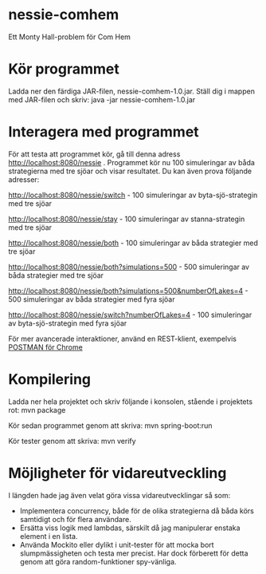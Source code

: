 # nessie-comhem
Ett Monty Hall-problem för Com Hem

# Kör programmet
Ladda ner den färdiga JAR-filen, nessie-comhem-1.0.jar. Ställ dig i mappen med JAR-filen och skriv:
java -jar nessie-comhem-1.0.jar

# Interagera med programmet
För att testa att programmet kör, gå till denna adress [http://localhost:8080/nessie](http://localhost:8080/nessie) . Programmet kör nu 100 simuleringar av båda strategierna med tre sjöar och visar resultatet. Du kan även prova följande adresser:

[http://localhost:8080/nessie/switch](http://localhost:8080/nessie/switch) - 100 simuleringar av byta-sjö-strategin med tre sjöar

[http://localhost:8080/nessie/stay](http://localhost:8080/nessie/stay) - 100 simuleringar av stanna-strategin med tre sjöar

[http://localhost:8080/nessie/both](http://localhost:8080/nessie/both) - 100 simuleringar av båda strategier med tre sjöar

[http://localhost:8080/nessie/both?simulations=500](http://localhost:8080/nessie/both?simulations=500) - 500 simuleringar av båda strategier med tre sjöar

[http://localhost:8080/nessie/both?simulations=500&numberOfLakes=4](http://localhost:8080/nessie/both?simulations=500&numberOfLakes=4) - 500 simuleringar av båda strategier med fyra sjöar

[http://localhost:8080/nessie/switch?numberOfLakes=4](http://localhost:8080/nessie/switch?numberOfLakes=4) - 100 simuleringar av byta-sjö-strategin med fyra sjöar

För mer avancerade interaktioner, använd en REST-klient, exempelvis [POSTMAN för Chrome](https://chrome.google.com/webstore/detail/postman/fhbjgbiflinjbdggehcddcbncdddomop) 

# Kompilering
Ladda ner hela projektet och skriv följande i konsolen, stående i projektets rot:
mvn package

Kör sedan programmet genom att skriva:
mvn spring-boot:run

Kör tester genom att skriva:
mvn verify

# Möjligheter för vidareutveckling
I längden hade jag även velat göra vissa vidareutvecklingar så som:

- Implementera concurrency, både för de olika strategierna då båda körs samtidigt och för flera användare.
- Ersätta viss logik med lambdas, särskilt då jag manipulerar enstaka element i en lista.
- Använda Mockito eller dylikt i unit-tester för att mocka bort slumpmässigheten och testa mer precist. Har dock förberett för detta genom att göra random-funktioner spy-vänliga.
